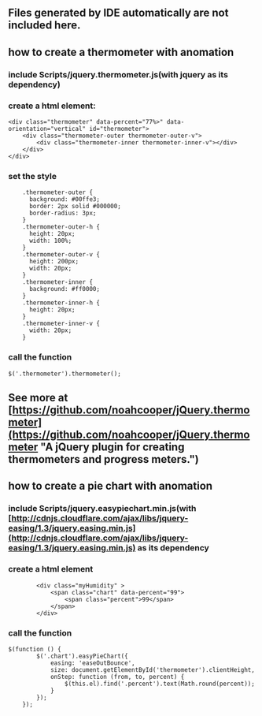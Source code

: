 Files generated by IDE automatically are not included here.
--

## how to create a thermometer with anomation
### include Scripts/jquery.thermometer.js(with jquery as its dependency)
### create a html element:
    <div class="thermometer" data-percent="77%>" data-orientation="vertical" id="thermometer">
        <div class="thermometer-outer thermometer-outer-v">
            <div class="thermometer-inner thermometer-inner-v"></div>
        </div>
    </div>
### set the style
        .thermometer-outer {
          background: #00ffe3;
          border: 2px solid #000000;
          border-radius: 3px;
        }
        .thermometer-outer-h {
          height: 20px;
          width: 100%;
        }
        .thermometer-outer-v {
          height: 200px;
          width: 20px;
        }
        .thermometer-inner {
          background: #ff0000;
        }
        .thermometer-inner-h {
          height: 20px;
        }
        .thermometer-inner-v {
          width: 20px;
        }
### call the function
    $('.thermometer').thermometer();
## See more at [https://github.com/noahcooper/jQuery.thermometer](https://github.com/noahcooper/jQuery.thermometer "A jQuery plugin for creating thermometers and progress meters.")

## how to create a pie chart with anomation
### include Scripts/jquery.easypiechart.min.js(with [http://cdnjs.cloudflare.com/ajax/libs/jquery-easing/1.3/jquery.easing.min.js](http://cdnjs.cloudflare.com/ajax/libs/jquery-easing/1.3/jquery.easing.min.js) as its dependency
### create a html element
            <div class="myHumidity" >
                <span class="chart" data-percent="99">
                    <span class="percent">99</span>
                </span>
            </div>
### call the function
    $(function () {
            $('.chart').easyPieChart({
                easing: 'easeOutBounce',
                size: document.getElementById('thermometer').clientHeight,
                onStep: function (from, to, percent) {
                    $(this.el).find('.percent').text(Math.round(percent));
                }
            });
        });
